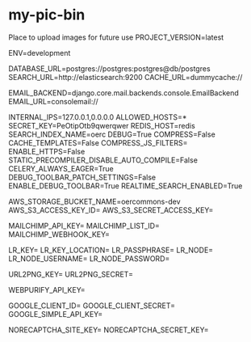 # my-pic-bin
Place to upload images for future use
PROJECT_VERSION=latest

ENV=development

DATABASE_URL=postgres://postgres:postgres@db/postgres
SEARCH_URL=http://elasticsearch:9200
CACHE_URL=dummycache://

EMAIL_BACKEND=django.core.mail.backends.console.EmailBackend
EMAIL_URL=consolemail://

INTERNAL_IPS=127.0.0.1,0.0.0.0
ALLOWED_HOSTS=*
SECRET_KEY=PeOtipOtb9qwerqwer
REDIS_HOST=redis
SEARCH_INDEX_NAME=oerc
DEBUG=True
COMPRESS=False
CACHE_TEMPLATES=False
COMPRESS_JS_FILTERS=
ENABLE_HTTPS=False
STATIC_PRECOMPILER_DISABLE_AUTO_COMPILE=False
CELERY_ALWAYS_EAGER=True
DEBUG_TOOLBAR_PATCH_SETTINGS=False
ENABLE_DEBUG_TOOLBAR=True
REALTIME_SEARCH_ENABLED=True

AWS_STORAGE_BUCKET_NAME=oercommons-dev
AWS_S3_ACCESS_KEY_ID=
AWS_S3_SECRET_ACCESS_KEY=

MAILCHIMP_API_KEY=
MAILCHIMP_LIST_ID=
MAILCHIMP_WEBHOOK_KEY=

LR_KEY=
LR_KEY_LOCATION=
LR_PASSPHRASE=
LR_NODE=
LR_NODE_USERNAME=
LR_NODE_PASSWORD=

URL2PNG_KEY=
URL2PNG_SECRET=

WEBPURIFY_API_KEY=

GOOGLE_CLIENT_ID=
GOOGLE_CLIENT_SECRET=
GOOGLE_SIMPLE_API_KEY=

NORECAPTCHA_SITE_KEY=
NORECAPTCHA_SECRET_KEY=

